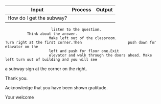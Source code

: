 |Input              |Process                    |Output                                               |
|------------------      |----------------------|---------------------------
|How do I get the subway? 
                         listen to the question.
			  Think about the answer.
 						Make left out of the classroom. 			       						Turn right at the first corner.Then      			   	push down for elavator on the 
						left and push for floor one.Exit 
						elevator and walk through the doors ahead. Make left turn out of building and you will see 
a subway sign at the corner on the right. 
 

Thank you. 


Acknowledge that you have been shown gratitude.


Your welcome

